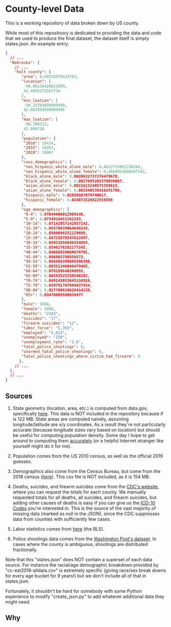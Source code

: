 # County-level Data

This is a working repository of data broken down by US county.

While most of this repositoory is dedicated to providing the data and code that we used to produce the final dataset, the dataset itself is simply states.json.  An example entry:

```JSON
{
  // ...
  "Nebraska": {
    // ...
    "holt county": {
       "area": 0.68525076424703,
       "location": [
        -98.66118420812809,
        42.4859272567734
       ],
       "min_loation": [
        -99.25703899999999,
        42.087894999999996
       ],
       "max_loation": [
        -98.300212,
        42.896724
       ],
       "population": {
        "2010": 10434,
        "2015": 10263,
        "2019": 10067
       },
       "race_demographics": {
        "non_hispanic_white_alone_male": 0.4622715661230104,
        "non_hispanic_white_alone_female": 0.4660051090587542,
        "black_alone_male": 0.0020632737276478678,
        "black_alone_female": 0.0017685203379838867,
        "asian_alone_male": 0.0021615248575358615,
        "asian_alone_female": 0.003340538416191786,
        "hispanic_male": 0.02859107879740617,
        "hispanic_female": 0.024071526822558458
       },
       "age_demographics": {
        "0-4": 0.07044606012969148,
        "5-9": 0.0734918451562193,
        "10-14": 0.07142857142857142,
        "15-19": 0.05570839064649243,
        "20-24": 0.0500098251129888,
        "25-29": 0.04725879347612497,
        "30-34": 0.04951856946354883,
        "35-39": 0.0546276282177245,
        "40-44": 0.04666928669679701,
        "45-49": 0.046865788956573,
        "50-54": 0.056494399685596386,
        "55-59": 0.08351346040479465,
        "60-64": 0.078109648260955,
        "65-69": 0.06543525250540382,
        "70-74": 0.048143053645116916,
        "75-79": 0.039791707604637454,
        "80-84": 0.027706818628414228,
        "85+": 0.03478089998034977
       },
       "male": 5088,
       "female": 5090,
       "deaths": "2343",
       "suicides": "17",
       "firearm suicides": "12",
       "labor_force": "5,763",
       "employed": "5,613",
       "unemployed": "150",
       "unemployment_rate": "2.6",
       "fatal_police_shootings": 0,
       "unarmed_fatal_police_shootings": 0,
       "fatal_police_shootings_where_victim_had_firearm": 0
      },
    // ...
  },
  // ...
}
```

## Sources

1. State geometry (location, area, etc.) is computed from data.gov, specifically [here](https://catalog.data.gov/dataset/tiger-line-shapefile-2017-nation-u-s-current-county-and-equivalent-national-shapefile).  This data is NOT included in the repository because if is 122 MB.  State areas are computed naively, assuming longitude/latitude are x/y coordinates.  As a result they're not particularly accurate (because longitude sizes vary based on location) but should be useful for computing population density.  Some day I hope to get around to computing them [accurately](https://stackoverflow.com/questions/1340223/calculating-area-enclosed-by-arbitrary-polygon-on-earths-surface) (or a helpful Internet stranger like yourself might do it for me).

2. Population comes from the US 2010 census, as well as the official 2019 guesses.

3. Demographics also come from the Census Bureau, but come from the 2018 census ([here](https://www.census.gov/data/tables/time-series/demo/popest/2010s-counties-detail.html#par_textimage_1383669527)).  This csv file is NOT included, as it is 154 MB.

3. Deaths, suicides, and firearm suicides come from the [CDC's website](https://wonder.cdc.gov/cmf-icd10.html), where you can request the totals for each county.  We manually requested totals for all deaths, all suicides, and firearm suicides, but adding other causes of deaths is easy if you can give us the [ICD-10 Codes](https://wonder.cdc.gov/wonder/help/cmf.html#ICD-10%20Codes) you're interested in.  This is the source of the vast majority of missing data (marked as null in the JSON), since the CDC suppresses data from counties with sufficiently few cases. 

4. Labor statistics comes from [here](https://www.bls.gov/lau/#cntyaa) (the BLS).

5. Police shootings data comes from the [Washington Post's dataset](https://github.com/washingtonpost/data-police-shootings).  In cases where the county is ambiguous, shootings are distributed fractionally.

Note that this "states.json" does NOT contain a superset of each data source.  For instance the racial/age demographic breakdown provided by "cc-est2018-alldata.csv" is extremely specific (giving race/sex break downs for every age bucket for 9 years!) but we don't include all of that in states.json.

Fortunately, it shouldn't be hard for somebody with some Python experience to modify "create_json.py" to add whatever additional data they might need.

## Why

